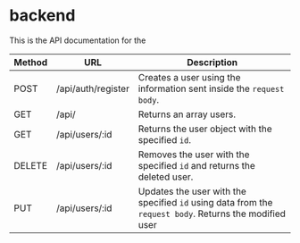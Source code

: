 # backend
This is the API documentation for the 

| Method | URL            | Description                                                                                            |
| ------ | -------------- | ------------------------------------------------------------------------------------------------------ |
| POST   | /api/auth/register     | Creates a user using the information sent inside the `request body`.                                   |
| GET    | /api/     | Returns an array users.                                                                                |
| GET    | /api/users/:id | Returns the user object with the specified `id`.                                                       |
| DELETE | /api/users/:id | Removes the user with the specified `id` and returns the deleted user.                                 |
| PUT    | /api/users/:id | Updates the user with the specified `id` using data from the `request body`. Returns the modified user |